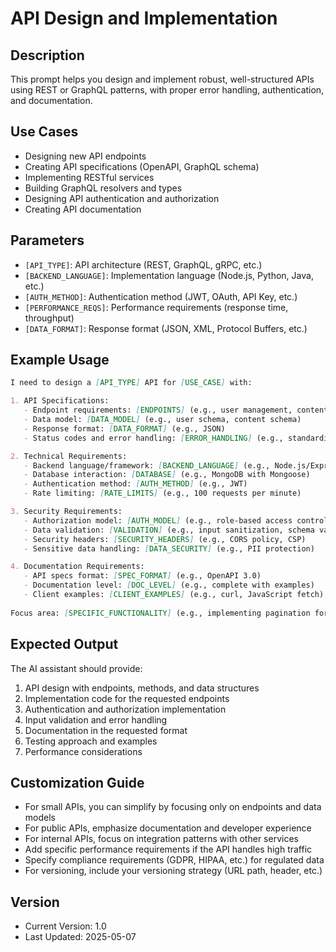 # API Design and Implementation

## Description
This prompt helps you design and implement robust, well-structured APIs using REST or GraphQL patterns, with proper error handling, authentication, and documentation.

## Use Cases
- Designing new API endpoints
- Creating API specifications (OpenAPI, GraphQL schema)
- Implementing RESTful services
- Building GraphQL resolvers and types
- Designing API authentication and authorization
- Creating API documentation

## Parameters
- `[API_TYPE]`: API architecture (REST, GraphQL, gRPC, etc.)
- `[BACKEND_LANGUAGE]`: Implementation language (Node.js, Python, Java, etc.)
- `[AUTH_METHOD]`: Authentication method (JWT, OAuth, API Key, etc.)
- `[PERFORMANCE_REQS]`: Performance requirements (response time, throughput)
- `[DATA_FORMAT]`: Response format (JSON, XML, Protocol Buffers, etc.)

## Example Usage

```markdown
I need to design a [API_TYPE] API for [USE_CASE] with:

1. API Specifications:
   - Endpoint requirements: [ENDPOINTS] (e.g., user management, content retrieval)
   - Data model: [DATA_MODEL] (e.g., user schema, content schema)
   - Response format: [DATA_FORMAT] (e.g., JSON)
   - Status codes and error handling: [ERROR_HANDLING] (e.g., standardized error responses)

2. Technical Requirements:
   - Backend language/framework: [BACKEND_LANGUAGE] (e.g., Node.js/Express)
   - Database interaction: [DATABASE] (e.g., MongoDB with Mongoose)
   - Authentication method: [AUTH_METHOD] (e.g., JWT)
   - Rate limiting: [RATE_LIMITS] (e.g., 100 requests per minute)

3. Security Requirements:
   - Authorization model: [AUTH_MODEL] (e.g., role-based access control)
   - Data validation: [VALIDATION] (e.g., input sanitization, schema validation)
   - Security headers: [SECURITY_HEADERS] (e.g., CORS policy, CSP)
   - Sensitive data handling: [DATA_SECURITY] (e.g., PII protection)

4. Documentation Requirements:
   - API specs format: [SPEC_FORMAT] (e.g., OpenAPI 3.0)
   - Documentation level: [DOC_LEVEL] (e.g., complete with examples)
   - Client examples: [CLIENT_EXAMPLES] (e.g., curl, JavaScript fetch)
   
Focus area: [SPECIFIC_FUNCTIONALITY] (e.g., implementing pagination for list endpoints)
```

## Expected Output
The AI assistant should provide:

1. API design with endpoints, methods, and data structures
2. Implementation code for the requested endpoints
3. Authentication and authorization implementation
4. Input validation and error handling
5. Documentation in the requested format
6. Testing approach and examples
7. Performance considerations

## Customization Guide
- For small APIs, you can simplify by focusing only on endpoints and data models
- For public APIs, emphasize documentation and developer experience
- For internal APIs, focus on integration patterns with other services
- Add specific performance requirements if the API handles high traffic
- Specify compliance requirements (GDPR, HIPAA, etc.) for regulated data
- For versioning, include your versioning strategy (URL path, header, etc.)

## Version
- Current Version: 1.0
- Last Updated: 2025-05-07

